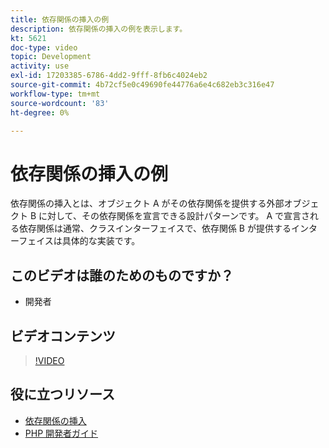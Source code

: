 ```yaml
---
title: 依存関係の挿入の例
description: 依存関係の挿入の例を表示します。
kt: 5621
doc-type: video
topic: Development
activity: use
exl-id: 17203385-6786-4dd2-9fff-8fb6c4024eb2
source-git-commit: 4b72cf5e0c49690fe44776a6e4c682eb3c316e47
workflow-type: tm+mt
source-wordcount: '83'
ht-degree: 0%

---
```


# 依存関係の挿入の例

依存関係の挿入とは、オブジェクト A がその依存関係を提供する外部オブジェクト B に対して、その依存関係を宣言できる設計パターンです。 A で宣言される依存関係は通常、クラスインターフェイスで、依存関係 B が提供するインターフェイスは具体的な実装です。

## このビデオは誰のためのものですか？

- 開発者

## ビデオコンテンツ

>[!VIDEO](https://video.tv.adobe.com/v/35799?quality=12&learn=on)

## 役に立つリソース

- [依存関係の挿入](https://devdocs.magento.com/guides/v2.4/extension-dev-guide/depend-inj.html)
- [PHP 開発者ガイド](https://devdocs.magento.com/guides/v2.4/extension-dev-guide/bk-extension-dev-guide.html)
